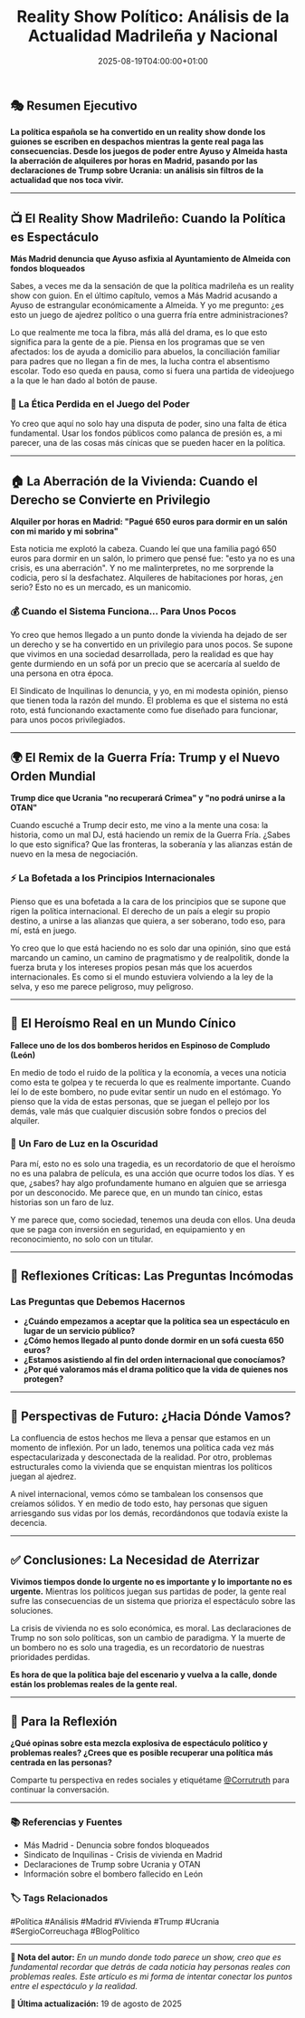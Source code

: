 ﻿---
title: "Reality Show Político: Análisis de la Actualidad Madrileña y Nacional"
date: 2025-08-19T04:00:00+01:00
draft: false
description: "Análisis crítico sobre el bloqueo de fondos en Madrid, la crisis de vivienda y las declaraciones de Trump sobre Ucrania"
tags: ["política", "análisis", "madrid", "vivienda", "ucrania", "trump"]
categories: ["Análisis Político"]
---

## 🎭 Resumen Ejecutivo

**La política española se ha convertido en un reality show donde los guiones se escriben en despachos mientras la gente real paga las consecuencias. Desde los juegos de poder entre Ayuso y Almeida hasta la aberración de alquileres por horas en Madrid, pasando por las declaraciones de Trump sobre Ucrania: un análisis sin filtros de la actualidad que nos toca vivir.**

---

## 📺 El Reality Show Madrileño: Cuando la Política es Espectáculo

**Más Madrid denuncia que Ayuso asfixia al Ayuntamiento de Almeida con fondos bloqueados**

Sabes, a veces me da la sensación de que la política madrileña es un reality show con guion. En el último capítulo, vemos a Más Madrid acusando a Ayuso de estrangular económicamente a Almeida. Y yo me pregunto: ¿es esto un juego de ajedrez político o una guerra fría entre administraciones?

Lo que realmente me toca la fibra, más allá del drama, es lo que esto significa para la gente de a pie. Piensa en los programas que se ven afectados: los de ayuda a domicilio para abuelos, la conciliación familiar para padres que no llegan a fin de mes, la lucha contra el absentismo escolar. Todo eso queda en pausa, como si fuera una partida de videojuego a la que le han dado al botón de pause.

### 🎯 La Ética Perdida en el Juego del Poder

Yo creo que aquí no solo hay una disputa de poder, sino una falta de ética fundamental. Usar los fondos públicos como palanca de presión es, a mi parecer, una de las cosas más cínicas que se pueden hacer en la política.

---

## 🏠 La Aberración de la Vivienda: Cuando el Derecho se Convierte en Privilegio

**Alquiler por horas en Madrid: "Pagué 650 euros para dormir en un salón con mi marido y mi sobrina"**

Esta noticia me explotó la cabeza. Cuando leí que una familia pagó 650 euros para dormir en un salón, lo primero que pensé fue: "esto ya no es una crisis, es una aberración". Y no me malinterpretes, no me sorprende la codicia, pero sí la desfachatez. Alquileres de habitaciones por horas, ¿en serio? Esto no es un mercado, es un manicomio.

### 💰 Cuando el Sistema Funciona... Para Unos Pocos

Yo creo que hemos llegado a un punto donde la vivienda ha dejado de ser un derecho y se ha convertido en un privilegio para unos pocos. Se supone que vivimos en una sociedad desarrollada, pero la realidad es que hay gente durmiendo en un sofá por un precio que se acercaría al sueldo de una persona en otra época.

El Sindicato de Inquilinas lo denuncia, y yo, en mi modesta opinión, pienso que tienen toda la razón del mundo. El problema es que el sistema no está roto, está funcionando exactamente como fue diseñado para funcionar, para unos pocos privilegiados.

---

## 🌍 El Remix de la Guerra Fría: Trump y el Nuevo Orden Mundial

**Trump dice que Ucrania "no recuperará Crimea" y "no podrá unirse a la OTAN"**

Cuando escuché a Trump decir esto, me vino a la mente una cosa: la historia, como un mal DJ, está haciendo un remix de la Guerra Fría. ¿Sabes lo que esto significa? Que las fronteras, la soberanía y las alianzas están de nuevo en la mesa de negociación.

### ⚡ La Bofetada a los Principios Internacionales

Pienso que es una bofetada a la cara de los principios que se supone que rigen la política internacional. El derecho de un país a elegir su propio destino, a unirse a las alianzas que quiera, a ser soberano, todo eso, para mí, está en juego.

Yo creo que lo que está haciendo no es solo dar una opinión, sino que está marcando un camino, un camino de pragmatismo y de realpolitik, donde la fuerza bruta y los intereses propios pesan más que los acuerdos internacionales. Es como si el mundo estuviera volviendo a la ley de la selva, y eso me parece peligroso, muy peligroso.

---

## 🚒 El Heroísmo Real en un Mundo Cínico

**Fallece uno de los dos bomberos heridos en Espinoso de Compludo (León)**

En medio de todo el ruido de la política y la economía, a veces una noticia como esta te golpea y te recuerda lo que es realmente importante. Cuando leí lo de este bombero, no pude evitar sentir un nudo en el estómago. Yo pienso que la vida de estas personas, que se juegan el pellejo por los demás, vale más que cualquier discusión sobre fondos o precios del alquiler.

### 💫 Un Faro de Luz en la Oscuridad

Para mí, esto no es solo una tragedia, es un recordatorio de que el heroísmo no es una palabra de película, es una acción que ocurre todos los días. Y es que, ¿sabes? hay algo profundamente humano en alguien que se arriesga por un desconocido. Me parece que, en un mundo tan cínico, estas historias son un faro de luz.

Y me parece que, como sociedad, tenemos una deuda con ellos. Una deuda que se paga con inversión en seguridad, en equipamiento y en reconocimiento, no solo con un titular.

---

## 🤔 Reflexiones Críticas: Las Preguntas Incómodas

### Las Preguntas que Debemos Hacernos

- **¿Cuándo empezamos a aceptar que la política sea un espectáculo en lugar de un servicio público?**
- **¿Cómo hemos llegado al punto donde dormir en un sofá cuesta 650 euros?**
- **¿Estamos asistiendo al fin del orden internacional que conocíamos?**
- **¿Por qué valoramos más el drama político que la vida de quienes nos protegen?**

---

## 🔮 Perspectivas de Futuro: ¿Hacia Dónde Vamos?

La confluencia de estos hechos me lleva a pensar que estamos en un momento de inflexión. Por un lado, tenemos una política cada vez más espectacularizada y desconectada de la realidad. Por otro, problemas estructurales como la vivienda que se enquistan mientras los políticos juegan al ajedrez.

A nivel internacional, vemos cómo se tambalean los consensos que creíamos sólidos. Y en medio de todo esto, hay personas que siguen arriesgando sus vidas por los demás, recordándonos que todavía existe la decencia.

---

## ✅ Conclusiones: La Necesidad de Aterrizar

**Vivimos tiempos donde lo urgente no es importante y lo importante no es urgente.** Mientras los políticos juegan sus partidas de poder, la gente real sufre las consecuencias de un sistema que prioriza el espectáculo sobre las soluciones.

La crisis de vivienda no es solo económica, es moral. Las declaraciones de Trump no son solo políticas, son un cambio de paradigma. Y la muerte de un bombero no es solo una tragedia, es un recordatorio de nuestras prioridades perdidas.

**Es hora de que la política baje del escenario y vuelva a la calle, donde están los problemas reales de la gente real.**

---

## 💭 Para la Reflexión

**¿Qué opinas sobre esta mezcla explosiva de espectáculo político y problemas reales? ¿Crees que es posible recuperar una política más centrada en las personas?**

Comparte tu perspectiva en redes sociales y etiquétame [@Corrutruth](https://x.com/Corrutruth) para continuar la conversación.

---

### 📚 Referencias y Fuentes

- Más Madrid - Denuncia sobre fondos bloqueados  
- Sindicato de Inquilinas - Crisis de vivienda en Madrid
- Declaraciones de Trump sobre Ucrania y OTAN
- Información sobre el bombero fallecido en León

### 🏷️ Tags Relacionados

#Política #Análisis #Madrid #Vivienda #Trump #Ucrania #SergioCorreuchaga #BlogPolítico

---

**💭 Nota del autor:** *En un mundo donde todo parece un show, creo que es fundamental recordar que detrás de cada noticia hay personas reales con problemas reales. Este artículo es mi forma de intentar conectar los puntos entre el espectáculo y la realidad.*

**📅 Última actualización:** 19 de agosto de 2025
